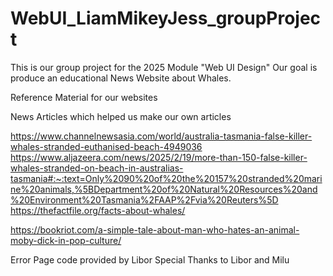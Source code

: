 # WebUI_LiamMikeyJess_groupProject
This is our group project for the 2025 Module "Web UI Design"
Our goal is produce an educational News Website about Whales.

Reference Material for our websites

News Articles which helped us make our own articles 

https://www.channelnewsasia.com/world/australia-tasmania-false-killer-whales-stranded-euthanised-beach-4949036
https://www.aljazeera.com/news/2025/2/19/more-than-150-false-killer-whales-stranded-on-beach-in-australias-tasmania#:~:text=Only%2090%20of%20the%20157%20stranded%20marine%20animals,%5BDepartment%20of%20Natural%20Resources%20and%20Environment%20Tasmania%2FAAP%2Fvia%20Reuters%5D
https://thefactfile.org/facts-about-whales/

https://bookriot.com/a-simple-tale-about-man-who-hates-an-animal-moby-dick-in-pop-culture/



Error Page code provided by Libor
Special Thanks to Libor and Milu